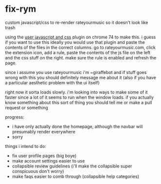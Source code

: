 # fix-rym
custom javascript/css to re-render rateyourmusic so it doesn't look like trash

using the [user javascript and css](https://chrome.google.com/webstore/detail/user-javascript-and-css/nbhcbdghjpllgmfilhnhkllmkecfmpld?hl=en) plugin on chrome 74 to make this. i guess if you want to use this ideally you would use that plugin and paste the contents of the files in the correct columns. go to rateyourmusic.com, click the extension icon, add a rule, paste the contents of the js file on the left and the css stuff on the right. make sure the rule is enabled and refresh the page.

since i assume you use rateyourmusic i'm ~giraffebot and if stuff goes wrong with this you should definitely message me about it (also if you have a particular aesthetic problem with the ui itself)

right now it sorta loads slowly. i'm looking into ways to make some of it faster since a lot of it seems to run when the window loads. if you actually know something about this sort of thing you should tell me or make a pull request or something

progress:
- i have only actually done the homepage, although the navbar will presumably render everywhere
- sorry

things i intend to do:
- fix user profile pages (big boye)
- make account settings easier to use
- collapsible review guidelines (i'll make the collapsible super conspicuous don't worry)
- make faqs easier to comb through (collapsible help categories)
